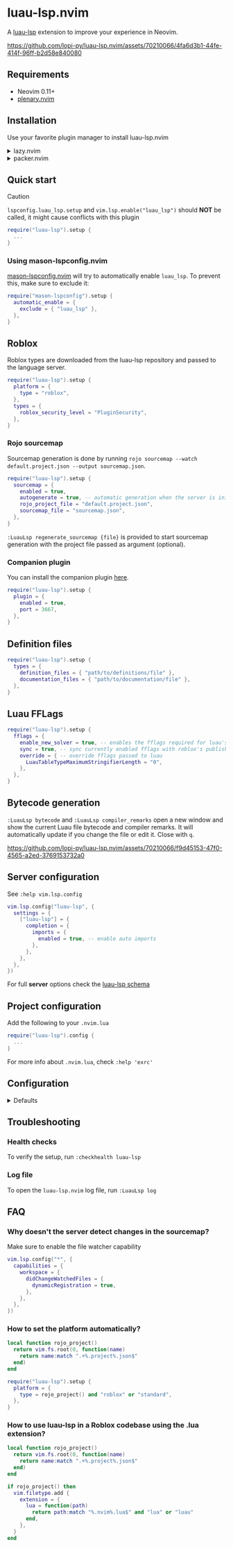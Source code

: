 # luau-lsp.nvim

A [luau-lsp](https://github.com/JohnnyMorganz/luau-lsp/) extension to improve your experience in Neovim.

https://github.com/lopi-py/luau-lsp.nvim/assets/70210066/4fa6d3b1-44fe-414f-96ff-b2d58e840080

## Requirements

* Neovim 0.11+
* [plenary.nvim](https://github.com/nvim-lua/plenary.nvim)

## Installation

Use your favorite plugin manager to install luau-lsp.nvim

<details>

<summary>lazy.nvim</summary>

```lua
{
  "lopi-py/luau-lsp.nvim",
  opts = {
    ...
  },
  dependencies = {
    "nvim-lua/plenary.nvim",
  },
}
```

</details>

<details>

<summary>packer.nvim</summary>

```lua
use {
  "lopi-py/luau-lsp.nvim",
  config = function()
    require("luau-lsp").setup {
      ...
    }
  end,
  requires = {
    "nvim-lua/plenary.nvim",
  },
}
```

</details>

## Quick start

> [!CAUTION]
> `lspconfig.luau_lsp.setup` and `vim.lsp.enable("luau_lsp")` should **NOT** be called, it might cause conflicts with this plugin

```lua
require("luau-lsp").setup {
  ...
}
```

### Using mason-lspconfig.nvim

[mason-lspconfig.nvim](https://github.com/mason-org/mason-lspconfig.nvim) will try to automatically enable `luau_lsp`. To prevent this, make sure to exclude it:

```lua
require("mason-lspconfig").setup {
  automatic_enable = {
    exclude = { "luau_lsp" },
  },
}
```

## Roblox

Roblox types are downloaded from the luau-lsp repository and passed to the language server.

```lua
require("luau-lsp").setup {
  platform = {
    type = "roblox",
  },
  types = {
    roblox_security_level = "PluginSecurity",
  },
}
```

### Rojo sourcemap

Sourcemap generation is done by running `rojo sourcemap --watch default.project.json --output sourcemap.json`.

```lua
require("luau-lsp").setup {
  sourcemap = {
    enabled = true,
    autogenerate = true, -- automatic generation when the server is initialized
    rojo_project_file = "default.project.json",
    sourcemap_file = "sourcemap.json",
  },
}
```

`:LuauLsp regenerate_sourcemap {file}` is provided to start sourcemap generation with the project file passed as argument (optional).

### Companion plugin

You can install the companion plugin [here](https://create.roblox.com/store/asset/10913122509/Luau-Language-Server-Companion).

```lua
require("luau-lsp").setup {
  plugin = {
    enabled = true,
    port = 3667,
  },
}
```

## Definition files

```lua
require("luau-lsp").setup {
  types = {
    definition_files = { "path/to/definitions/file" },
    documentation_files = { "path/to/documentation/file" },
  },
}
```

## Luau FFLags

```lua
require("luau-lsp").setup {
  fflags = {
    enable_new_solver = true, -- enables the fflags required for luau's new type solver
    sync = true, -- sync currently enabled fflags with roblox's published fflags
    override = { -- override fflags passed to luau 
      LuauTableTypeMaximumStringifierLength = "0",
    },
  },
}
```

## Bytecode generation

`:LuauLsp bytecode` and `:LuauLsp compiler_remarks` open a new window and show the current Luau file bytecode and compiler remarks. It will automatically update if you change the file or edit it. Close with `q`.

https://github.com/lopi-py/luau-lsp.nvim/assets/70210066/f9d45153-47f0-4565-a2ed-3769153732a0

## Server configuration

See `:help vim.lsp.config`

```lua
vim.lsp.config("luau-lsp", {
  settings = {
    ["luau-lsp"] = {
      completion = {
        imports = {
          enabled = true, -- enable auto imports
        },
      },
    },
  },
})
```

For full **server** options check the [luau-lsp schema](https://github.com/folke/neoconf.nvim/blob/main/schemas/luau_lsp.json)

## Project configuration

Add the following to your `.nvim.lua`

```lua
require("luau-lsp").config {
  ...
}
```

For more info about `.nvim.lua`, check `:help 'exrc'`

## Configuration

<details>

<summary>Defaults</summary>

```lua
---@alias luau-lsp.PlatformType "standard" | "roblox"
---@alias luau-lsp.RobloxSecurityLevel "None" | "LocalUserSecurity" | "PluginSecurity" | "RobloxScriptSecurity"

---@class luau-lsp.Config : {}
local defaults = {
  platform = {
    ---@type luau-lsp.PlatformType
    type = "roblox",
  },
  sourcemap = {
    enabled = true,
    autogenerate = true,
    rojo_path = "rojo",
    rojo_project_file = "default.project.json",
    include_non_scripts = true,
    sourcemap_file = "sourcemap.json",
  },
  types = {
    ---@type string[]
    definition_files = {},
    ---@type string[]
    documentation_files = {},
    ---@type luau-lsp.RobloxSecurityLevel
    roblox_security_level = "PluginSecurity",
  },
  fflags = {
    enable_by_default = false,
    enable_new_solver = false,
    sync = true,
    ---@type table<string, string>
    override = {},
  },
  plugin = {
    enabled = false,
    port = 3667,
  },
  server = {
    path = vim.fn.exepath "luau-lsp",
  },
}
```

</details>

## Troubleshooting

### Health checks

To verify the setup, run `:checkhealth luau-lsp`

### Log file

To open the `luau-lsp.nvim` log file, run `:LuauLsp log`

## FAQ

### Why doesn't the server detect changes in the sourcemap?

Make sure to enable the file watcher capability

```lua
vim.lsp.config("*", {
  capabilities = {
    workspace = {
      didChangeWatchedFiles = {
        dynamicRegistration = true,
      },
    },
  },
})
```

### How to set the platform automatically?

```lua
local function rojo_project()
  return vim.fs.root(0, function(name)
    return name:match ".+%.project%.json$"
  end)
end

require("luau-lsp").setup {
  platform = {
    type = rojo_project() and "roblox" or "standard",
  },
}
```

### How to use luau-lsp in a Roblox codebase using the .lua extension?

```lua
local function rojo_project()
  return vim.fs.root(0, function(name)
    return name:match ".+%.project%.json$"
  end)
end

if rojo_project() then
  vim.filetype.add {
    extension = {
      lua = function(path)
        return path:match "%.nvim%.lua$" and "lua" or "luau"
      end,
    },
  }
end
```
